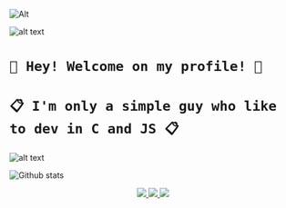 ![Alt](https://cdn.commaful.com/media/public/images/32707a9e-3373-fef9-74e6-4033ab549e94-1574460108532.gif)

![alt text](https://i.imgur.com/4M7IWwP.gif)

# `👋 Hey! Welcome on my profile! 👋`

# `📋 I'm only a simple guy who like to dev in C and JS 📋`
  
  ![alt text](https://i.imgur.com/4M7IWwP.gif)
  
![Github stats](https://github-readme-stats.vercel.app/api?username=Plattyz&theme=highcontrast&show_icons=true)

<p align="center">
         <a href="https://twitter.com/0x4d6f6b6d69">
         <img src="https://img.shields.io/static/v1?label=Twitter&logo=Twitter&message=Follow%20Me&color=blue">
         </a>
         <a href="https://github.com/Plattyz">
         <img src="https://img.shields.io/static/v1?label=GitHub&logo=GitHub&logoColor=black&message=My%20GitHub&color=black">
         </a>
 <a href="https://plattyz.github.io/">
         <img src="https://img.shields.io/static/v1?label=My%20Website&logo=HTML5&message=Try%20My%20Simple%20CTF&color=orange">
         </a>
